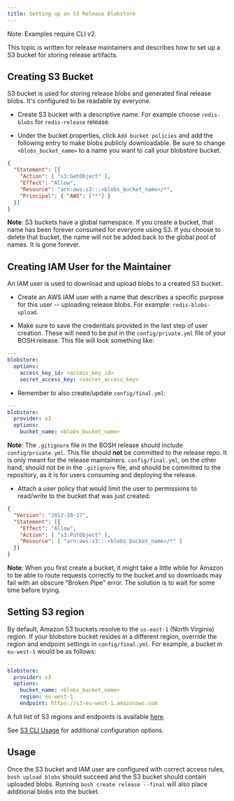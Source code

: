```yaml
---
title: Setting up an S3 Release Blobstore
---
```


<p class="note">Note: Examples require CLI v2.</p>

This topic is written for release maintainers and describes how to set up a S3 bucket for storing release artifacts.

## <a id="bucket"></a> Creating S3 Bucket

S3 bucket is used for storing release blobs and generated final release blobs. It's configured to be readable by everyone.

- Create S3 bucket with a descriptive name. For example choose `redis-blobs` for `redis-release` release.

- Under the bucket properties, click `Add bucket policies` and add the following entry to make blobs publicly downloadable. Be sure to change `<blobs_bucket_name>` to a name you want to call your blobstore bucket.

```json
{
  "Statement": [{
    "Action": [ "s3:GetObject" ],
    "Effect": "Allow",
    "Resource": "arn:aws:s3:::<blobs_bucket_name>/*",
    "Principal": { "AWS": ["*"] }
  }]
}
```

<p class="note"><strong>Note</strong>: S3 buckets have a global namespace. If you create a bucket, that name has been forever consumed for everyone using S3. If you choose to delete that bucket, the name will not be added back to the global pool of names. It is gone forever.</p>

## <a id="iam-user"></a> Creating IAM User for the Maintainer

An IAM user is used to download and upload blobs to a created S3 bucket.

- Create an AWS IAM user with a name that describes a specific purpose for this user -- uploading release blobs. For example: `redis-blobs-upload`.

- Make sure to save the credentials provided in the last step of user creation. These will need to be put in the `config/private.yml` file of your BOSH release. This file will look something like:

```yaml
---
blobstore:
  options:
    access_key_id: <access_key_id>
    secret_access_key: <secret_access_key>
```

- Remember to also create/update `config/final.yml`:

```yaml
---
blobstore:
  provider: s3
  options:
    bucket_name: <blobs_bucket_name>
```

<p class="note"><strong>Note</strong>: The <code>.gitignore</code> file in the BOSH release should include <code>config/private.yml</code>. This file should <strong>not</strong> be committed to the release repo. It is only meant for the release maintainers. <code>config/final.yml</code>, on the other hand, should not be in the <code>.gitignore</code> file, and should be committed to the repository, as it is for users consuming and deploying the release.</p>

- Attach a _user_ policy that would limit the user to permissions to read/write to the bucket that was just created:

```json
{
  "Version": "2012-10-17",
  "Statement": [{
    "Effect": "Allow",
    "Action": [ "s3:PutObject" ],
    "Resource": [ "arn:aws:s3:::<blobs_bucket_name>/*" ]
  }]
}
```

<p class="note"><strong>Note</strong>: When you first create a bucket, it might take a little while for Amazon to be able to route requests correctly to the bucket and so downloads may fail with an obscure "Broken Pipe" error. The solution is to wait for some time before trying.

## <a id="setting-region"></a> Setting S3 region

By default, Amazon S3 buckets resolve to the `us-east-1` (North Virginia) region. If your blobstore bucket resides in a different region, override the region and endpoint settings in `config/final.yml`. For example, a bucket in `eu-west-1` would be as follows:

```yaml
---
blobstore:
  provider: s3
  options:
    bucket_name: <blobs_bucket_name>
    region: eu-west-1
    endpoint: https://s3-eu-west-1.amazonaws.com
```

A full list of S3 regions and endpoints is available [here](http://docs.aws.amazon.com/general/latest/gr/rande.html#s3_region).

See [S3 CLI Usage](https://github.com/pivotal-golang/s3cli#usage) for additional configuration options.

## <a id="usage"></a> Usage

Once the S3 bucket and IAM user are configured with correct access rules, `bosh upload blobs` should succeed and the S3 bucket should contain uploaded blobs. Running `bosh create release --final` will also place additional blobs into the bucket.
